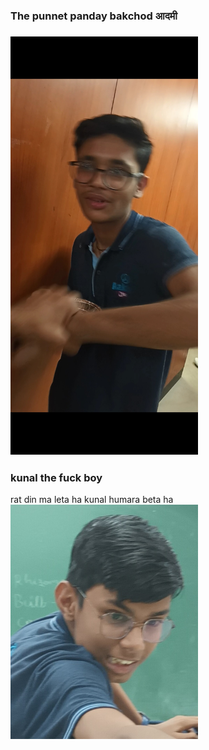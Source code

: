 <h3>The punnet panday bakchod आदमी<h3>
<img
  src="Screenshot_20221117-230455_Video Player.jpg"
  alt="Alt text"
  title="Optional title"
  style="display: inline-block; margin: 0 auto; max-width: 300px">
 



<h3>kunal the fuck boy </h3>
<p1>rat din ma leta ha kunal humara beta ha </p1>
<img
  src="20221122_144339.jpg"
  alt="Alt text"
  title="Optional title"
  style="display: inline-block; margin: 0 auto; max-width: 300px">
 

